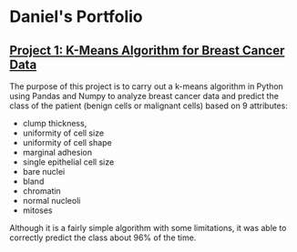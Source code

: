 # Daniel's Portfolio

## [Project 1: K-Means Algorithm for Breast Cancer Data](https://github.com/dani-dr06/BreastCancerProject)
The purpose of this project is to carry out
a k-means algorithm in Python using Pandas and Numpy to analyze breast cancer data and predict the class of the patient
(benign cells or malignant cells) based on 9 attributes: 
* clump thickness, 
* uniformity of cell size
* uniformity of cell shape 
* marginal adhesion
* single epithelial cell size 
* bare nuclei 
* bland
* chromatin
* normal nucleoli 
* mitoses 

Although it is a fairly simple algorithm with some limitations, it was able to correctly predict the class about 96% of the time.
